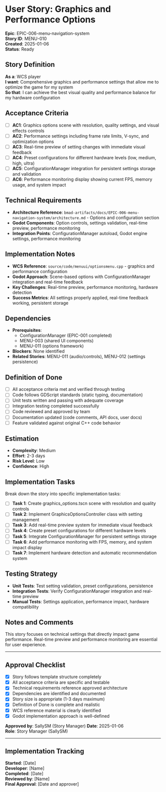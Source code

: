 # User Story: Graphics and Performance Options

**Epic**: EPIC-006-menu-navigation-system  
**Story ID**: MENU-010  
**Created**: 2025-01-06  
**Status**: Ready

## Story Definition
**As a**: WCS player  
**I want**: Comprehensive graphics and performance settings that allow me to optimize the game for my system  
**So that**: I can achieve the best visual quality and performance balance for my hardware configuration

## Acceptance Criteria
- [ ] **AC1**: Graphics options scene with resolution, quality settings, and visual effects controls
- [ ] **AC2**: Performance settings including frame rate limits, V-sync, and optimization options
- [ ] **AC3**: Real-time preview of setting changes with immediate visual feedback
- [ ] **AC4**: Preset configurations for different hardware levels (low, medium, high, ultra)
- [ ] **AC5**: ConfigurationManager integration for persistent settings storage and validation
- [ ] **AC6**: Performance monitoring display showing current FPS, memory usage, and system impact

## Technical Requirements
- **Architecture Reference**: `bmad-artifacts/docs/EPIC-006-menu-navigation-system/architecture.md` - Options and configuration section
- **Godot Components**: Option controls, settings validation, real-time preview, performance monitoring
- **Integration Points**: ConfigurationManager autoload, Godot engine settings, performance monitoring

## Implementation Notes
- **WCS Reference**: `source/code/menuui/optionsmenu.cpp` - graphics and performance configuration
- **Godot Approach**: Scene-based options with ConfigurationManager integration and real-time feedback
- **Key Challenges**: Real-time preview, performance monitoring, hardware detection
- **Success Metrics**: All settings properly applied, real-time feedback working, persistent storage

## Dependencies
- **Prerequisites**: 
  - ConfigurationManager (EPIC-001 completed)
  - MENU-003 (shared UI components)
  - MENU-011 (options framework)
- **Blockers**: None identified
- **Related Stories**: MENU-011 (audio/controls), MENU-012 (settings persistence)

## Definition of Done
- [ ] All acceptance criteria met and verified through testing
- [ ] Code follows GDScript standards (static typing, documentation)
- [ ] Unit tests written and passing with adequate coverage
- [ ] Integration testing completed successfully
- [ ] Code reviewed and approved by team
- [ ] Documentation updated (code comments, API docs, user docs)
- [ ] Feature validated against original C++ code behavior

## Estimation
- **Complexity**: Medium
- **Effort**: 2-3 days
- **Risk Level**: Low
- **Confidence**: High

## Implementation Tasks
Break down the story into specific implementation tasks:
- [ ] **Task 1**: Create graphics_options.tscn scene with resolution and quality controls
- [ ] **Task 2**: Implement GraphicsOptionsController class with setting management
- [ ] **Task 3**: Add real-time preview system for immediate visual feedback
- [ ] **Task 4**: Create preset configurations for different hardware levels
- [ ] **Task 5**: Integrate ConfigurationManager for persistent settings storage
- [ ] **Task 6**: Add performance monitoring with FPS, memory, and system impact display
- [ ] **Task 7**: Implement hardware detection and automatic recommendation system

## Testing Strategy
- **Unit Tests**: Test setting validation, preset configurations, persistence
- **Integration Tests**: Verify ConfigurationManager integration and real-time preview
- **Manual Tests**: Settings application, performance impact, hardware compatibility

## Notes and Comments
This story focuses on technical settings that directly impact game performance. Real-time preview and performance monitoring are essential for user experience.

---

## Approval Checklist
- [x] Story follows template structure completely
- [x] All acceptance criteria are specific and testable
- [x] Technical requirements reference approved architecture
- [x] Dependencies are identified and documented
- [x] Story size is appropriate (1-3 days maximum)
- [x] Definition of Done is complete and realistic
- [x] WCS reference material is clearly identified
- [x] Godot implementation approach is well-defined

**Approved by**: SallySM (Story Manager) **Date**: 2025-01-06  
**Role**: Story Manager (SallySM)

---

## Implementation Tracking
**Started**: [Date]  
**Developer**: [Name]  
**Completed**: [Date]  
**Reviewed by**: [Name]  
**Final Approval**: [Date and approver]